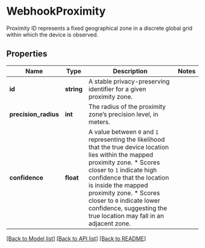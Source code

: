 # WebhookProximity
Proximity ID represents a fixed geographical zone in a discrete global grid within which the device is observed.



## Properties
Name | Type | Description | Notes
------------ | ------------- | ------------- | -------------
**id** | **string** | A stable privacy-preserving identifier for a given proximity zone. | 
**precision_radius** | **int** | The radius of the proximity zone’s precision level, in meters. | 
**confidence** | **float** | A value between `0` and `1` representing the likelihood that the true device location lies within the mapped proximity zone.   * Scores closer to `1` indicate high confidence that the location is inside the mapped proximity zone.   * Scores closer to `0` indicate lower confidence, suggesting the true location may fall in an adjacent zone. | 

[[Back to Model list]](../../README.md#documentation-for-models) [[Back to API list]](../../README.md#documentation-for-api-endpoints) [[Back to README]](../../README.md)


